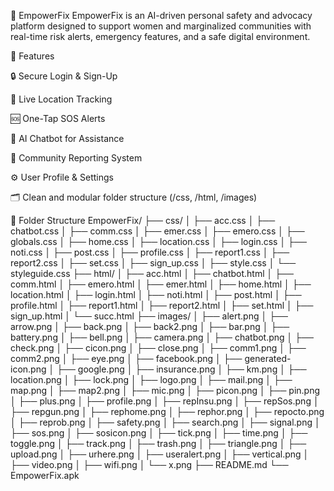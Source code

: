 📱 EmpowerFix EmpowerFix is an AI-driven personal safety and advocacy platform designed to support women and marginalized communities with real-time risk alerts, emergency features, and a safe digital environment.

🚀 Features 

🔒 Secure Login & Sign-Up

🧭 Live Location Tracking

🆘 One-Tap SOS Alerts

🤖 AI Chatbot for Assistance

📢 Community Reporting System

⚙️ User Profile & Settings

🗂️ Clean and modular folder structure (/css, /html, /images)

📂 Folder Structure 
EmpowerFix/
├── css/
│   ├── acc.css
│   ├── chatbot.css
│   ├── comm.css
│   ├── emer.css
│   ├── emero.css
│   ├── globals.css
│   ├── home.css
│   ├── location.css
│   ├── login.css
│   ├── noti.css
│   ├── post.css
│   ├── profile.css
│   ├── report1.css
│   ├── report2.css
│   ├── set.css
│   ├── sign_up.css
│   ├── style.css
│   └── styleguide.css
├── html/
│   ├── acc.html
│   ├── chatbot.html
│   ├── comm.html
│   ├── emero.html
│   ├── emer.html
│   ├── home.html
│   ├── location.html
│   ├── login.html
│   ├── noti.html
│   ├── post.html
│   ├── profile.html
│   ├── report1.html
│   ├── report2.html
│   ├── set.html
│   ├── sign_up.html
│   └── succ.html
├── images/
│   ├── alert.png
│   ├── arrow.png
│   ├── back.png
│   ├── back2.png
│   ├── bar.png
│   ├── battery.png
│   ├── bell.png
│   ├── camera.png
│   ├── chatbot.png
│   ├── check.png
│   ├── cicon.png
│   ├── close.png
│   ├── comm1.png
│   ├── comm2.png
│   ├── eye.png
│   ├── facebook.png
│   ├── generated-icon.png
│   ├── google.png
│   ├── insurance.png
│   ├── km.png
│   ├── location.png
│   ├── lock.png
│   ├── logo.png
│   ├── mail.png
│   ├── map.png
│   ├── map2.png
│   ├── mic.png
│   ├── picon.png
│   ├── pin.png
│   ├── plus.png
│   ├── profile.png
│   ├── repInsu.png
│   ├── repSos.png
│   ├── repgun.png
│   ├── rephome.png
│   ├── rephor.png
│   ├── repocto.png
│   ├── reprob.png
│   ├── safety.png
│   ├── search.png
│   ├── signal.png
│   ├── sos.png
│   ├── sosicon.png
│   ├── tick.png
│   ├── time.png
│   ├── toggle.png
│   ├── track.png
│   ├── trash.png
│   ├── triangle.png
│   ├── upload.png
│   ├── urhere.png
│   ├── useralert.png
│   ├── vertical.png
│   ├── video.png
│   ├── wifi.png
│   └── x.png
├── README.md
└── EmpowerFix.apk
